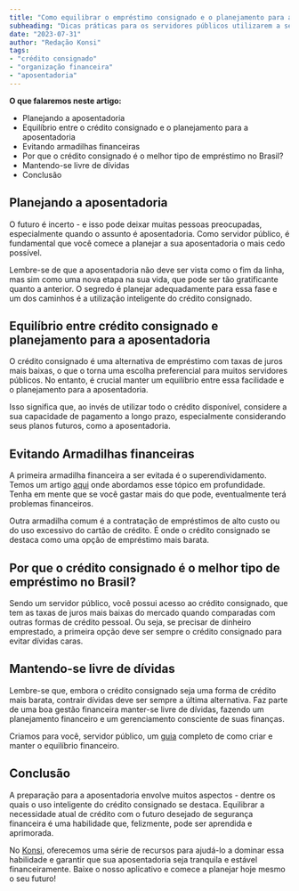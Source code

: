 ```yaml
---
title: "Como equilibrar o empréstimo consignado e o planejamento para a aposentadoria"
subheading: "Dicas práticas para os servidores públicos utilizarem a seu favor o crédito consignado e preparar-se para um futuro financeiramente tranquilo."
date: "2023-07-31"
author: "Redação Konsi"
tags:
- "crédito consignado"
- "organização financeira"
- "aposentadoria"
---
```


**O que falaremos neste artigo:**

- Planejando a aposentadoria
- Equilíbrio entre o crédito consignado e o planejamento para a aposentadoria
- Evitando armadilhas financeiras
- Por que o crédito consignado é o melhor tipo de empréstimo no Brasil?
- Mantendo-se livre de dívidas
- Conclusão


## Planejando a aposentadoria

O futuro é incerto - e isso pode deixar muitas pessoas preocupadas, especialmente quando o assunto é aposentadoria. Como servidor público, é fundamental que você comece a planejar a sua aposentadoria o mais cedo possível.

Lembre-se de que a aposentadoria não deve ser vista como o fim da linha, mas sim como uma nova etapa na sua vida, que pode ser tão gratificante quanto a anterior. O segredo é planejar adequadamente para essa fase e um dos caminhos é a utilização inteligente do crédito consignado.

## Equilíbrio entre crédito consignado e planejamento para a aposentadoria

O crédito consignado é uma alternativa de empréstimo com taxas de juros mais baixas, o que o torna uma escolha preferencial para muitos servidores públicos. No entanto, é crucial manter um equilíbrio entre essa facilidade e o planejamento para a aposentadoria.

Isso significa que, ao invés de utilizar todo o crédito disponível, considere a sua capacidade de pagamento a longo prazo, especialmente considerando seus planos futuros, como a aposentadoria.  


## Evitando Armadilhas financeiras

A primeira armadilha financeira a ser evitada é o superendividamento. Temos um artigo [aqui](https://konsi.com.br/postagens/gesto-de-dvidas-como-servidor-pblico-pode-evitar-o-superendividamento.md) onde abordamos esse tópico em profundidade. Tenha em mente que se você gastar mais do que pode, eventualmente terá problemas financeiros.

Outra armadilha comum é a contratação de empréstimos de alto custo ou do uso excessivo do cartão de crédito. É onde o crédito consignado se destaca como uma opção de empréstimo mais barata.

## Por que o crédito consignado é o melhor tipo de empréstimo no Brasil?

Sendo um servidor público, você possui acesso ao crédito consignado, que tem as taxas de juros mais baixas do mercado quando comparadas com outras formas de crédito pessoal. Ou seja, se precisar de dinheiro emprestado, a primeira opção deve ser sempre o crédito consignado para evitar dívidas caras.

## Mantendo-se livre de dívidas

Lembre-se que, embora o crédito consignado seja uma forma de crédito mais barata, contrair dívidas deve ser sempre a última alternativa. Faz parte de uma boa gestão financeira manter-se livre de dívidas, fazendo um planejamento financeiro e um gerenciamento consciente de suas finanças.

Criamos para você, servidor público, um [guia](https://konsi.com.br/postagens/como-criar-e-manter-o-equilbrio-financeiro-um-guia-para-servidores-pblicos.md) completo de como criar e manter o equilíbrio financeiro.

## Conclusão

A preparação para a aposentadoria envolve muitos aspectos - dentre os quais o uso inteligente do crédito consignado se destaca. Equilibrar a necessidade atual de crédito com o futuro desejado de segurança financeira é uma habilidade que, felizmente, pode ser aprendida e aprimorada.

No [Konsi](https://konsi.com.br/), oferecemos uma série de recursos para ajudá-lo a dominar essa habilidade e garantir que sua aposentadoria seja tranquila e estável financeiramente. Baixe o nosso aplicativo e comece a planejar hoje mesmo o seu futuro!